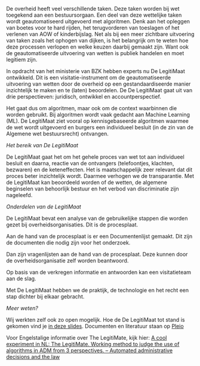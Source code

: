 De overheid heeft veel verschillende taken. Deze taken worden bij wet toegekend aan een bestuursorgaan. Een deel van deze wettelijke taken wordt geautomatiseerd uitgevoerd met algoritmen. Denk aan het opleggen van boetes voor te hard rijden, het terugvorderen van toeslagen of het verlenen van AOW of kinderbijslag. Net als bij een meer zichtbare uitvoering van taken zoals het ophogen van dijken, is het belangrijk om te weten hoe deze processen verlopen en welke keuzen daarbij gemaakt zijn. Want ook de geautomatiseerde uitvoering van wetten is publiek handelen en moet legitiem zijn.

In opdracht van het ministerie van BZK hebben experts nu De LegitiMaat ontwikkeld. Dit is een visitatie-instrument om de geautomatiseerde uitvoering van wetten door de overheid op een gestandaardiseerde manier inzichtelijk te maken en te (laten) beoordelen. De De LegitiMaat gaat uit van drie perspectieven: juridisch, ontwikkel en accountperspectief.

Het gaat dus om algoritmen, maar ook om de context waarbinnen die worden gebruikt. Bij algoritmen wordt vaak gedacht aan Machine Learning (ML). De LegitiMaat ziet vooral op kennisgebaseerde algoritmen waarmee de wet wordt uitgevoerd en burgers een individueel besluit (in de zin van de Algemene wet bestuursrecht) ontvangen.

_Het bereik van De LegitiMaat_

De LegitiMaat gaat het om het gehele proces van wet tot aan individueel besluit en daarna, reactie van de ontvangers (telefoontjes, klachten, bezwaren) en de keteneffecten. Het is maatschappelijk zeer relevant dat dit proces beter inzichtelijk wordt. Daarmee verhogen we de transparantie. Met de LegitiMaat kan beoordeeld worden of de wetten, de algemene beginselen van behoorlijk bestuur en het verbod van discriminatie zijn nageleefd.

_Onderdelen van de LegitiMaat_

De LegitiMaat bevat een analyse van de gebruikelijke stappen die worden gezet bij overheidsorganisaties. Dit is de procesplaat.

Aan de hand van de procesplaat is er een Documentenlijst gemaakt. Dit zijn de documenten die nodig zijn voor het onderzoek.

Dan zijn vragenlijsten aan de hand van de procesplaat. Deze kunnen door de overheidsorganisatie zelf worden beantwoord.

Op basis van de verkregen informatie en antwoorden kan een visitatieteam aan de slag.

Met De LegitiMaat hebben we de praktijk, de technologie en het recht een stap dichter bij elkaar gebracht.

_Meer weten?_

Wij werkten zelf ook zo open mogelijk. Hoe de De LegitiMaat tot stand is gekomen vind je [in deze slides](https://noti.st/maikeklip/XRXDzo/slides). Documenten en literatuur staan op [Pleio](https://regelbeheer.pleio.nl/groups/view/7e9c261c-2200-4247-bbfb-2f97cb4e8e6d/toezicht-op-algoritmen/files)

Voor Engelstalige informatie over The LegitiMate, kijk hier: [A cool experiment in NL: The LegitiMate. Working method to judge the use of algorithms in ADM from 3 perspectives. – Automated administrative decisions and the law](https://automatedadministrativedecisionsandthelaw.wordpress.com/2022/03/16/a-cool-experiment-in-nl-the-legitimate-working-method-to-judge-the-use-of-algorithms-in-adm-from-3-perspectives/)